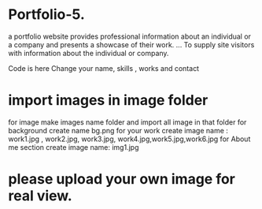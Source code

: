 # Portfolio-5.
a portfolio website provides professional information about an individual or a company and presents a showcase of their work. ... To supply site visitors with information about the individual or company.

Code is here 
Change your name, skills , works and contact
# import images in image folder
for image make images name folder and import all image in that folder
for background create name bg.png
for your work create image name : work1.jpg , work2.jpg, work3.jpg, work4.jpg,work5.jpg,work6.jpg
for About me section create image name: img1.jpg

# please upload your own image for real view.


